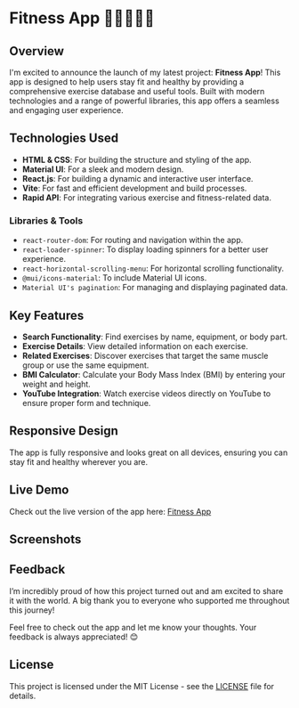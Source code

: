 # Fitness App 🚀🏋️‍♀️🤸‍♂️

## Overview

I'm excited to announce the launch of my latest project: **Fitness App**! This app is designed to help users stay fit and healthy by providing a comprehensive exercise database and useful tools. Built with modern technologies and a range of powerful libraries, this app offers a seamless and engaging user experience.

## Technologies Used

- **HTML & CSS**: For building the structure and styling of the app.
- **Material UI**: For a sleek and modern design.
- **React.js**: For building a dynamic and interactive user interface.
- **Vite**: For fast and efficient development and build processes.
- **Rapid API**: For integrating various exercise and fitness-related data.

### Libraries & Tools

- `react-router-dom`: For routing and navigation within the app.
- `react-loader-spinner`: To display loading spinners for a better user experience.
- `react-horizontal-scrolling-menu`: For horizontal scrolling functionality.
- `@mui/icons-material`: To include Material UI icons.
- `Material UI's pagination`: For managing and displaying paginated data.

## Key Features

- **Search Functionality**: Find exercises by name, equipment, or body part.
- **Exercise Details**: View detailed information on each exercise.
- **Related Exercises**: Discover exercises that target the same muscle group or use the same equipment.
- **BMI Calculator**: Calculate your Body Mass Index (BMI) by entering your weight and height.
- **YouTube Integration**: Watch exercise videos directly on YouTube to ensure proper form and technique.

## Responsive Design

The app is fully responsive and looks great on all devices, ensuring you can stay fit and healthy wherever you are.

## Live Demo

Check out the live version of the app here: [Fitness App](https://fitness-app-hassan-abdelhameds-projects.vercel.app/)

## Screenshots



## Feedback

I’m incredibly proud of how this project turned out and am excited to share it with the world. A big thank you to everyone who supported me throughout this journey!

Feel free to check out the app and let me know your thoughts. Your feedback is always appreciated! 😊

## License

This project is licensed under the MIT License - see the [LICENSE](LICENSE) file for details.

